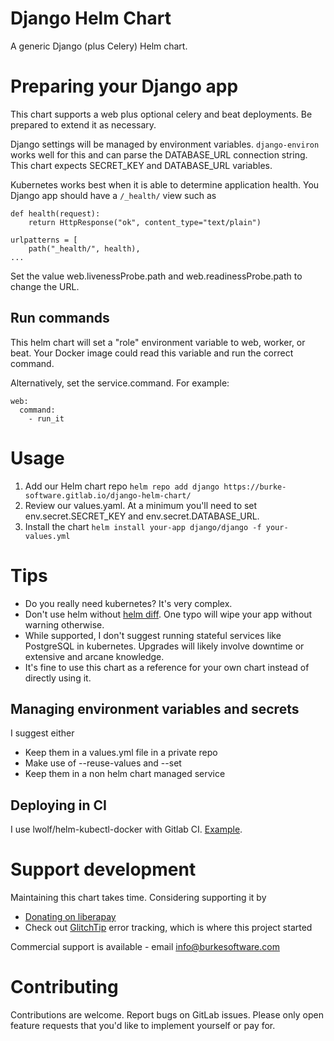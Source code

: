 # Django Helm Chart

A generic Django (plus Celery) Helm chart.

# Preparing your Django app

This chart supports a web plus optional celery and beat deployments. Be prepared to extend it as necessary.

Django settings will be managed by environment variables. `django-environ` works well for this and can parse the DATABASE_URL connection string. This chart expects SECRET_KEY and DATABASE_URL variables.

Kubernetes works best when it is able to determine application health. You Django app should have a `/_health/` view such as

```
def health(request):
    return HttpResponse("ok", content_type="text/plain")

urlpatterns = [
    path("_health/", health),
...
```

Set the value web.livenessProbe.path and web.readinessProbe.path to change the URL.

## Run commands

This helm chart will set a "role" environment variable to web, worker, or beat. Your Docker image could read this variable and run the correct command.

Alternatively, set the service.command. For example:

```
web:
  command:
    - run_it
```

# Usage

1. Add our Helm chart repo `helm repo add django https://burke-software.gitlab.io/django-helm-chart/`
2. Review our values.yaml. At a minimum you'll need to set env.secret.SECRET_KEY and env.secret.DATABASE_URL.
3. Install the chart `helm install your-app django/django -f your-values.yml`

# Tips

- Do you really need kubernetes? It's very complex.
- Don't use helm without [helm diff](https://github.com/databus23/helm-diff). One typo will wipe your app without warning otherwise.
- While supported, I don't suggest running stateful services like PostgreSQL in kubernetes. Upgrades will likely involve downtime or extensive and arcane knowledge.
- It's fine to use this chart as a reference for your own chart instead of directly using it.

## Managing environment variables and secrets

I suggest either

- Keep them in a values.yml file in a private repo
- Make use of --reuse-values and --set
- Keep them in a non helm chart managed service

## Deploying in CI

I use lwolf/helm-kubectl-docker with Gitlab CI. [Example](https://gitlab.com/glitchtip/glitchtip-frontend/-/blob/master/.gitlab-ci.yml).

# Support development

Maintaining this chart takes time. Considering supporting it by

- [Donating on liberapay](https://liberapay.com/burke-software/)
- Check out [GlitchTip](https://glitchtip.com) error tracking, which is where this project started

Commercial support is available - email info@burkesoftware.com

# Contributing

Contributions are welcome. Report bugs on GitLab issues. Please only open feature requests that you'd like to implement yourself or pay for.